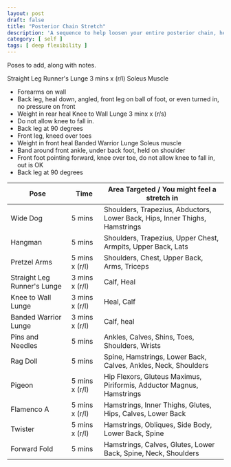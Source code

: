 ```yaml
---
layout: post
draft: false
title: "Posterior Chain Stretch"
description: 'A sequence to help loosen your entire posterior chain, heals to head.'
category: [ self ]
tags: [ deep flexibility ]
---
```


Poses to add, along with notes.

Straight Leg Runner's Lunge 3 mins x (r/l) Soleus Muscle

- Forearms on wall
- Back leg, heal down, angled, front leg on ball of foot, or even turned in, no pressure on front
- Weight in rear heal
  Knee to Wall Lunge 3 minx x (r/s)
- Do not allow knee to fall in.
- Back leg at 90 degrees
- Front leg, kneed over toes
- Weight in front heal
  Banded Warrior Lunge Soleus muscle
- Band around front ankle, under back foot, held on shoulder
- Front foot pointing forward, knee over toe, do not allow knee to fall in, out is OK
- Back leg at 90 degrees

| Pose                        | Time           | Area Targeted / You might feel a stretch in                                 |
|-----------------------------|----------------|-----------------------------------------------------------------------------|
| Wide Dog                    | 5 mins         | Shoulders, Trapezius, Abductors, Lower Back, Hips, Inner Thighs, Hamstrings |
| Hangman                     | 5 mins         | Shoulders, Trapezius, Upper Chest, Armpits, Upper Back, Lats                |
| Pretzel Arms                | 5 mins x (r/l) | Shoulders, Chest, Upper Back, Arms, Triceps                                 |
| Straight Leg Runner's Lunge | 3 mins x (r/l) | Calf, Heal                                                                  |
| Knee to Wall Lunge          | 3 mins x (r/l) | Heal, Calf                                                                  |
| Banded Warrior Lunge        | 3 mins x (r/l) | Calf, heal                                                                  |
| Pins and Needles            | 5 mins         | Ankles, Calves, Shins, Toes, Shoulders, Wrists                              |
| Rag Doll                    | 5 mins         | Spine, Hamstrings, Lower Back, Calves, Ankles, Neck, Shoulders              |
| Pigeon                      | 5 mins x (r/l) | Hip Flexors, Gluteus Maximus, Piriformis, Adductor Magnus, Hamstrings       |
| Flamenco A                  | 5 mins x (r/l) | Hamstrings, Inner Thighs, Glutes, Hips, Calves, Lower Back                  |
| Twister                     | 5 mins x (r/l) | Hamstrings, Obliques, Side Body, Lower Back, Spine                          |
| Forward Fold                | 5 mins         | Hamstrings, Calves, Glutes, Lower Back, Spine, Neck, Shoulders              |
